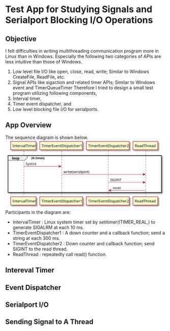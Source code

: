 # Test App for Studying Signals and Serialport Blocking I/O Operations
## Objective
I felt difficulties in writing multithreading communication program more in
Linux than in Windows. Especially the following two categories of APIs are
less intuitive than those of Windows.
1) Low level file I/O like open, close, read, write; Similar to Windows CreateFile, ReadFile, etc.
2) Signal APIs like sigaction and related timer APIs; Similar to Windows event and TimerQueueTimer
Therefore I tried to design a small test program utilizing following components,
1) Interval timer,
2) Timer event dispatcher, and
3) Low level blocking file I/O for serialports.

## App Overview
The sequence diagram is shown below.  
![sequence-diagram](docs/App-sequence.svg)  
Participants in the diagram are:
* IntervalTimer : Linux system timer set by setitimer(ITIMER_REAL,) to generate SIGALRM at each 10 ms.
* TimerEventDispatcher1 : A down counter and a callback function; send a string at each 300 ms.
* TimerEventDispatcher2 : Down counter and callback function; send SIGINT to the read thread.
* ReadThread : repeatedly call read() function.

## Intereval Timer

## Event Dispatcher

## Serialport I/O

## Sending Signal to A Thread
